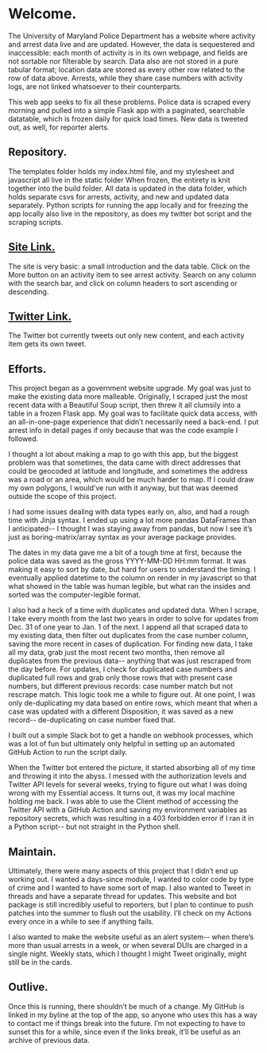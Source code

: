 # Welcome.
The University of Maryland Police Department has a website where activity and arrest data live and are updated. However, the data is sequestered and inaccessible: each month of activity is in its own webpage, and fields are not sortable nor filterable by search. Data also are not stored in a pure tabular format; location data are stored as every other row related to the row of data above. Arrests, while they share case numbers with activity logs, are not linked whatsoever to their counterparts. 

This web app seeks to fix all these problems. Police data is scraped every morning and pulled into a simple Flask app with a paginated, searchable datatable, which is frozen daily for quick load times. New data is tweeted out, as well, for reporter alerts. 

## Repository. 
The templates folder holds my index.html file, and my stylesheet and javascript all live in the static folder When frozen, the entirety is knit together into the build folder. All data is updated in the data folder, which holds separate csvs for arrests, activity, and new and updated data separately. Python scripts for running the app locally and for freezing the app locally also live in the repository, as does my twitter bot script and the scraping scripts.

## [Site Link.]( https://rachelll4.github.io/na-gov-upgrade/build/index.html)
The site is very basic: a small introduction and the data table. Click on the More button on an activity item to see arrest activity. Search on any column with the search bar, and click on column headers to sort ascending or descending.

## [Twitter Link.](https://twitter.com/UMPDLogs)
The Twitter bot currently tweets out only new content, and each activity item gets its own tweet. 

## Efforts.
This project began as a government website upgrade. My goal was just to make the existing data more malleable. Originally, I scraped just the most recent data with a Beautiful Soup script, then threw it all clumsily into a table in a frozen Flask app. My goal was to facilitate quick data access, with an all-in-one-page experience that didn’t necessarily need a back-end. I put arrest info in detail pages if only because that was the code example I followed. 

I thought a lot about making a map to go with this app, but the biggest problem was that sometimes, the data came with direct addresses that could be geocoded at latitude and longitude, and sometimes the address was a road or an area, which would be much harder to map. If I could draw my own polygons, I would’ve run with it anyway, but that was deemed outside the scope of this project. 

I had some issues dealing with data types early on, also, and had a rough time with Jinja syntax. I ended up using a lot more pandas DataFrames than I anticipated-- I thought I was staying away from pandas, but now I see it’s just as boring-matrix/array syntax as your average package provides.

The dates in my data gave me a bit of a tough time at first, because the police data was saved as the gross YYYY-MM-DD HH:mm format. It was making it easy to sort by date, but hard for users to understand the timing. I eventually applied datetime to the column on render in my javascript so that what showed in the table was human legible, but what ran the insides and sorted was the computer-legible format.

I also had a heck of a time with duplicates and updated data. When I scrape, I take every month from the last two years in order to solve for updates from Dec. 31 of one year to Jan. 1 of the next. I append all that scraped data to my existing data, then filter out duplicates from the case number column, saving the more recent in cases of duplication. For finding new data, I take all my data, grab just the most recent two months, then remove all duplicates from the previous data-- anything that was just rescraped from the day before. For updates, I check for duplicated case numbers and duplicated full rows and grab only those rows that with present case numbers, but different previous records: case number match but not rescrape match. This logic took me a while to figure out. At one point, I was only de-duplicating my data based on entire rows, which meant that when a case was updated with a different Disposition, it was saved as a new record-- de-duplicating on case number fixed that.

I built out a simple Slack bot to get a handle on webhook processes, which was a lot of fun but ultimately only helpful in setting up an automated GitHub Action to run the script daily.

When the Twitter bot entered the picture, it started absorbing all of my time and throwing it into the abyss. I messed with the authorization levels and Twitter API levels for several weeks, trying to figure out what I was doing wrong with my Essential access. It turns out, it was my local machine holding me back. I was able to use the Client method of accessing the Twitter API with a GitHub Action and saving my environment variables as repository secrets, which was resulting in a 403 forbidden error if I ran it in a Python script-- but not straight in the Python shell. 

## Maintain.
Ultimately, there were many aspects of this project that I didn’t end up working out. I wanted a days-since module, I wanted to color code by type of crime and I wanted to have some sort of map. I also wanted to Tweet in threads and have a separate thread for updates. This website and bot package is still incredibly useful to reporters, but I plan to continue to push patches into the summer to flush out the usability. I’ll check on my Actions every once in a while to see if anything fails.

I also wanted to make the website useful as an alert system-- when there’s more than usual arrests in a week, or when several DUIs are charged in a single night. Weekly stats, which I thought I might Tweet originally, might still be in the cards.

## Outlive.
Once this is running, there shouldn’t be much of a change. My GitHub is linked in my byline at the top of the app, so anyone who uses this has a way to contact me if things break into the future. I’m not expecting to have to sunset this for a while, since even if the links break, it’ll be useful as an archive of previous data. 

